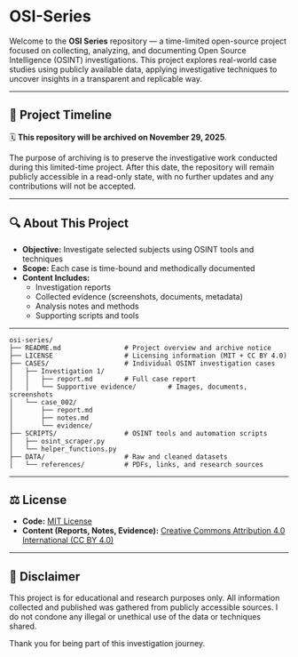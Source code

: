 # OSI-Series

Welcome to the **OSI Series** repository — a time-limited open-source project focused on collecting, analyzing, and documenting Open Source Intelligence (OSINT) investigations. This project explores real-world case studies using publicly available data, applying investigative techniques to uncover insights in a transparent and replicable way.

---

## 📅 Project Timeline

🗓️ **This repository will be archived on November 29, 2025**.

The purpose of archiving is to preserve the investigative work conducted during this limited-time project. After this date, the repository will remain publicly accessible in a read-only state, with no further updates and any contributions will not be accepted.

---

## 🔍 About This Project

- **Objective:** Investigate selected subjects using OSINT tools and techniques
- **Scope:** Each case is time-bound and methodically documented
- **Content Includes:**
  - Investigation reports
  - Collected evidence (screenshots, documents, metadata)
  - Analysis notes and methods
  - Supporting scripts and tools

---
```
osi-series/
├── README.md                # Project overview and archive notice
├── LICENSE                  # Licensing information (MIT + CC BY 4.0)
├── CASES/                   # Individual OSINT investigation cases
│   ├── Investigation 1/
│   │   ├── report.md        # Full case report
│   │   └── Supportive evidence/        # Images, documents, screenshots
│   └── case_002/
│       ├── report.md
│       ├── notes.md
│       └── evidence/
├── SCRIPTS/                 # OSINT tools and automation scripts
│   ├── osint_scraper.py
│   └── helper_functions.py
├── DATA/                    # Raw and cleaned datasets
│   └── references/          # PDFs, links, and research sources
```

---

## ⚖️ License

- **Code:** [MIT License](LICENSE)
- **Content (Reports, Notes, Evidence):** [Creative Commons Attribution 4.0 International (CC BY 4.0)](https://creativecommons.org/licenses/by/4.0/)

---

## 🧾 Disclaimer

This project is for educational and research purposes only. All information collected and published was gathered from publicly accessible sources. I do not condone any illegal or unethical use of the data or techniques shared.

Thank you for being part of this investigation journey.
